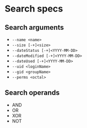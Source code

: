 # Search specs

## Search arguments
- `--name <name>`
- `--size [-+]<size>`
- `--dateStatus [-+]<YYYY-MM-DD>`
- `--dateModified [-+]<YYYY-MM-DD>`
- `--dateUsed [-+]<YYYY-MM-DD>`
- `--uid <loginName>`
- `--gid <groupName>`
- `--perms <octal>`


## Search operands
- AND
- OR
- XOR
- NOT
